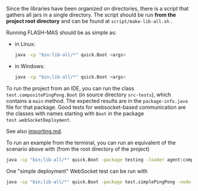 <!--- ---------------------------------------------
Copyright (C) 2021 Andrei Olaru.

This file is part of Flash-MAS. The CONTRIBUTORS.md file lists people who have been previously involved with this project.

Flash-MAS is free software: you can redistribute it and/or modify it under the terms of the GNU General Public License as published by the Free Software Foundation, either version 3 of the License, or any later version.

Flash-MAS is distributed in the hope that it will be useful, but WITHOUT ANY WARRANTY; without even the implied warranty of MERCHANTABILITY or FITNESS FOR A PARTICULAR PURPOSE.  See the GNU General Public License for more details.

You should have received a copy of the GNU General Public License along with Flash-MAS.  If not, see <http://www.gnu.org/licenses/>.
--------------------------------------------- -->

Since the libraries have been organized on directories, there is a script that gathers all jars in a single directory. The script should be run **from the project root directory** and can be found at `script/make-lib-all.sh` .

Running FLASH-MAS should be as simple as:

* in Linux:
  
  ```bash
  java -cp "bin:lib-all/*" quick.Boot <args>
  ```

* in Windows:
  
  ```bash
  java -cp "bin;lib-all/*" quick.Boot <args>
  ```

To run the project from an IDE, you can run the class `test.compositePingPong.Boot` (in source directory `src-tests`), which contains a `main` method. The expected results are in the `package-info.java` file for that package. Good tests for websocket-based communication are the classes with names starting with `Boot` in the package `test.webSocketDeployment`.

See also [importing.md](importing.md).

To run an example from the terminal, you can run an equivalent of the scenario above with (from the root directory of the project)
```bash
java -cp "bin;lib-all/*" quick.Boot -package testing -loader agent:composite -node node1 -agent composite:AgentA -shard messaging -shard PingTest otherAgent:AgentB -shard EchoTesting -agent composite:AgentB -shard messaging -shard PingBackTest -shard EchoTesting
```

One "simple deployment" WebSocket test can be run with
```bash
java -cp "bin;lib-all/*" quick.Boot -package test.simplePingPong -node node1 -pylon webSocket:pylon1 serverPort:8885 -agent AgentA classpath:AgentPingPong sendTo:AgentB -node node2 -pylon webSocket:pylon2 connectTo:ws://localhost:8885 -agent AgentB classpath:AgentPingPong
```
